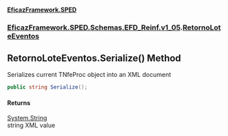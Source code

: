 #### [EficazFramework.SPED](EficazFrameworkSPED.md 'EficazFramework SPED')
### [EficazFramework.SPED.Schemas.EFD_Reinf.v1_05](EficazFramework.SPED.Schemas.EFD_Reinf.v1_05.md 'EficazFramework.SPED.Schemas.EFD_Reinf.v1_05').[RetornoLoteEventos](EficazFramework.SPED.Schemas.EFD_Reinf.v1_05/RetornoLoteEventos.md 'EficazFramework.SPED.Schemas.EFD_Reinf.v1_05.RetornoLoteEventos')

## RetornoLoteEventos.Serialize() Method

Serializes current TNfeProc object into an XML document

```csharp
public string Serialize();
```

#### Returns
[System.String](https://docs.microsoft.com/en-us/dotnet/api/System.String 'System.String')  
string XML value